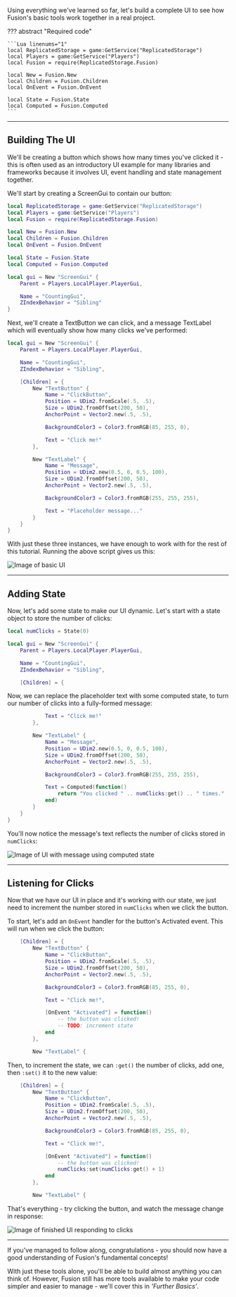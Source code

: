 Using everything we've learned so far, let's build a complete UI to see how
Fusion's basic tools work together in a real project.

??? abstract "Required code"

	```Lua linenums="1"
	local ReplicatedStorage = game:GetService("ReplicatedStorage")
	local Players = game:GetService("Players")
	local Fusion = require(ReplicatedStorage.Fusion)

	local New = Fusion.New
	local Children = Fusion.Children
	local OnEvent = Fusion.OnEvent

	local State = Fusion.State
	local Computed = Fusion.Computed
	```

-----

## Building The UI

We'll be creating a button which shows how many times you've clicked it - this
is often used as an introductory UI example for many libraries and frameworks
because it involves UI, event handling and state management together.

We'll start by creating a ScreenGui to contain our button:

```Lua linenums="1" hl_lines="12-17"
local ReplicatedStorage = game:GetService("ReplicatedStorage")
local Players = game:GetService("Players")
local Fusion = require(ReplicatedStorage.Fusion)

local New = Fusion.New
local Children = Fusion.Children
local OnEvent = Fusion.OnEvent

local State = Fusion.State
local Computed = Fusion.Computed

local gui = New "ScreenGui" {
	Parent = Players.LocalPlayer.PlayerGui,

	Name = "CountingGui",
	ZIndexBehavior = "Sibling"
}

```

Next, we'll create a TextButton we can click, and a message TextLabel which will
eventually show how many clicks we've performed:

```Lua linenums="12" hl_lines="7-29"
local gui = New "ScreenGui" {
	Parent = Players.LocalPlayer.PlayerGui,

	Name = "CountingGui",
	ZIndexBehavior = "Sibling",

	[Children] = {
		New "TextButton" {
			Name = "ClickButton",
			Position = UDim2.fromScale(.5, .5),
			Size = UDim2.fromOffset(200, 50),
			AnchorPoint = Vector2.new(.5, .5),

			BackgroundColor3 = Color3.fromRGB(85, 255, 0),

			Text = "Click me!"
		},

		New "TextLabel" {
			Name = "Message",
			Position = UDim2.new(0.5, 0, 0.5, 100),
			Size = UDim2.fromOffset(200, 50),
			AnchorPoint = Vector2.new(.5, .5),

			BackgroundColor3 = Color3.fromRGB(255, 255, 255),

			Text = "Placeholder message..."
		}
	}
}

```

With just these three instances, we have enough to work with for the rest of
this tutorial. Running the above script gives us this:

![Image of basic UI](BasicUI.png)

-----

## Adding State

Now, let's add some state to make our UI dynamic. Let's start with a state
object to store the number of clicks:

```Lua linenums="12" hl_lines="1"
local numClicks = State(0)

local gui = New "ScreenGui" {
	Parent = Players.LocalPlayer.PlayerGui,

	Name = "CountingGui",
	ZIndexBehavior = "Sibling",

	[Children] = {

```

Now, we can replace the placeholder text with some computed state, to turn our
number of clicks into a fully-formed message:

```Lua linenums="29" hl_lines="12-14"
			Text = "Click me!"
		},

		New "TextLabel" {
			Name = "Message",
			Position = UDim2.new(0.5, 0, 0.5, 100),
			Size = UDim2.fromOffset(200, 50),
			AnchorPoint = Vector2.new(.5, .5),

			BackgroundColor3 = Color3.fromRGB(255, 255, 255),

			Text = Computed(function()
				return "You clicked " .. numClicks:get() .. " times."
			end)
		}
	}
}
```

You'll now notice the message's text reflects the number of clicks stored in
`numClicks`:

![Image of UI with message using computed state](UIWithState.png)

-----

## Listening for Clicks

Now that we have our UI in place and it's working with our state, we just need
to increment the number stored in `numClicks` when we click the button.

To start, let's add an `OnEvent` handler for the button's Activated event. This
will run when we click the button:

```Lua hl_lines="12-15"
	[Children] = {
		New "TextButton" {
			Name = "ClickButton",
			Position = UDim2.fromScale(.5, .5),
			Size = UDim2.fromOffset(200, 50),
			AnchorPoint = Vector2.new(.5, .5),

			BackgroundColor3 = Color3.fromRGB(85, 255, 0),

			Text = "Click me!",

			[OnEvent "Activated"] = function()
				-- the button was clicked!
				-- TODO: increment state
			end
		},

		New "TextLabel" {
```

Then, to increment the state, we can `:get()` the number of clicks, add one,
then `:set()` it to the new value:

```Lua hl_lines="14"
	[Children] = {
		New "TextButton" {
			Name = "ClickButton",
			Position = UDim2.fromScale(.5, .5),
			Size = UDim2.fromOffset(200, 50),
			AnchorPoint = Vector2.new(.5, .5),

			BackgroundColor3 = Color3.fromRGB(85, 255, 0),

			Text = "Click me!",

			[OnEvent "Activated"] = function()
				-- the button was clicked!
				numClicks:set(numClicks:get() + 1)
			end
		},

		New "TextLabel" {
```

That's everything - try clicking the button, and watch the message change in
response:

![Image of finished UI responding to clicks](FinishedUI.png)

-----

If you've managed to follow along, congratulations - you should now have a good
understanding of Fusion's fundamental concepts!

With just these tools alone, you'll be able to build almost anything you can
think of. However, Fusion still has more tools available to make your code
simpler and easier to manage - we'll cover this in *'Further Basics'*.